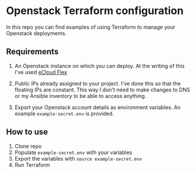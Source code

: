 # Openstack Terraform configuration

In this repo you can find examples of using Terraform to manage your Openstack deployments.

## Requirements

1. An Openstack instance on which you can deploy. At the writing of this I've used [eCloud Flex](https://www.ans.co.uk/docs/ecloud/flex/index.html)

2. Public IPs already assigned to your project. I've done this so that the floating IPs are constant. This way I don't need to make changes to DNS or my Ansible inventory to be able to access anything.

3. Export your Openstack account details as environment variables. An example `example-secret.env` is provided.

## How to use

1. Clone repo
2. Populate `example-secret.env` with your variables
3. Export the variables with `source example-secret.env`
4. Run Terraform